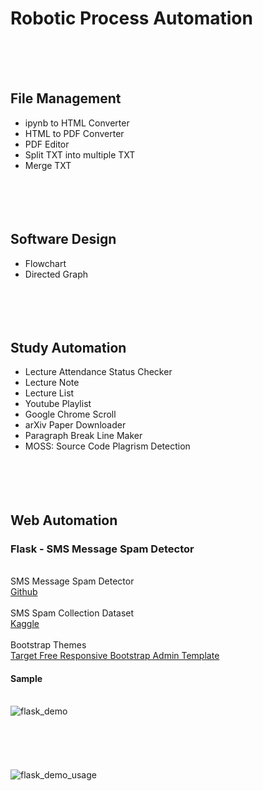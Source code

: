 # Robotic Process Automation
<br/><br/><br/>
## File Management
* ipynb to HTML Converter
* HTML to PDF Converter
* PDF Editor
* Split TXT into multiple TXT
* Merge TXT
<br/><br/><br/><br/><br/>
## Software Design
* Flowchart
* Directed Graph
<br/><br/><br/><br/><br/>
## Study Automation
* Lecture Attendance Status Checker
* Lecture Note
* Lecture List
* Youtube Playlist
* Google Chrome Scroll
* arXiv Paper Downloader
* Paragraph Break Line Maker
* MOSS: Source Code Plagrism Detection
<br/><br/><br/><br/><br/>
## Web Automation
### Flask - SMS Message Spam Detector
<br>SMS Message Spam Detector
<br>[Github](https://github.com/susanli2016/SMS-Message-Spam-Detector)
<br><br>SMS Spam Collection Dataset
<br>[Kaggle](https://www.kaggle.com/datasets/uciml/sms-spam-collection-dataset)
<br><br>Bootstrap Themes
<br>[Target Free Responsive Bootstrap Admin Template](https://bootstrapthemes.co/item/target-free-responsive-bootstrap-admin-template/)
<br>
#### Sample
<br>![flask_demo](https://user-images.githubusercontent.com/97289420/234529527-1f8d6081-13f0-454a-9f6a-472f5970e5f8.png)
<br><br><br><br><br><br>![flask_demo_usage](https://user-images.githubusercontent.com/97289420/234529573-cc52e954-76ae-4772-8a2a-e9f7f8cbc7b4.gif)
<br><br><br>
